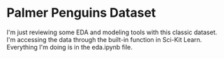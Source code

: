 # Palmer Penguins Dataset

I'm just reviewing some EDA and modeling tools with this classic dataset. I'm accessing the data through the built-in function in Sci-Kit Learn. Everything I'm doing is in the eda.ipynb file.

